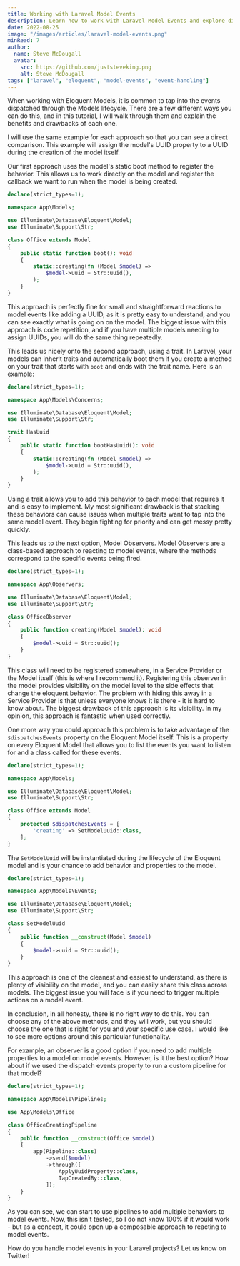 ```yaml
---
title: Working with Laravel Model Events
description: Learn how to work with Laravel Model Events and explore different approaches to handle them efficiently. Discover pros and cons of each method.
date: 2022-08-25
image: "/images/articles/laravel-model-events.png"
minRead: 7
author:
  name: Steve McDougall
  avatar:
    src: https://github.com/juststeveking.png
    alt: Steve McDougall
tags: ["laravel", "eloquent", "model-events", "event-handling"]
---
```


When working with Eloquent Models, it is common to tap into the events dispatched through the Models lifecycle. There are a few different ways you can do this, and in this tutorial, I will walk through them and explain the benefits and drawbacks of each one.

I will use the same example for each approach so that you can see a direct comparison. This example will assign the model's UUID property to a UUID during the creation of the model itself.

Our first approach uses the model's static boot method to register the behavior. This allows us to work directly on the model and register the callback we want to run when the model is being created.

```php
declare(strict_types=1);

namespace App\Models;

use Illuminate\Database\Eloquent\Model;
use Illuminate\Support\Str;

class Office extends Model
{
	public static function boot(): void
	{
		static::creating(fn (Model $model) => 
			$model->uuid = Str::uuid(),
		);
	}
}
```

This approach is perfectly fine for small and straightforward reactions to model events like adding a UUID, as it is pretty easy to understand, and you can see exactly what is going on on the model. The biggest issue with this approach is code repetition, and if you have multiple models needing to assign UUIDs, you will do the same thing repeatedly.

This leads us nicely onto the second approach, using a trait. In Laravel, your models can inherit traits and automatically boot them if you create a method on your trait that starts with `boot` and ends with the trait name. Here is an example:

```php
declare(strict_types=1);

namespace App\Models\Concerns;

use Illuminate\Database\Eloquent\Model;
use Illuminate\Support\Str;

trait HasUuid
{
	public static function bootHasUuid(): void
	{
		static::creating(fn (Model $model) => 
			$model->uuid = Str::uuid(),
		);
	}
}
```

Using a trait allows you to add this behavior to each model that requires it and is easy to implement. My most significant drawback is that stacking these behaviors can cause issues when multiple traits want to tap into the same model event. They begin fighting for priority and can get messy pretty quickly.

This leads us to the next option, Model Observers. Model Observers are a class-based approach to reacting to model events, where the methods correspond to the specific events being fired.

```php
declare(strict_types=1);

namespace App\Observers;

use Illuminate\Database\Eloquent\Model;
use Illuminate\Support\Str;

class OfficeObserver
{
	public function creating(Model $model): void
	{
		$model->uuid = Str::uuid();
	}
}
```

This class will need to be registered somewhere, in a Service Provider or the Model itself (this is where I recommend it). Registering this observer in the model provides visibility on the model level to the side effects that change the eloquent behavior. The problem with hiding this away in a Service Provider is that unless everyone knows it is there - it is hard to know about. The biggest drawback of this approach is its visibility. In my opinion, this approach is fantastic when used correctly.

One more way you could approach this problem is to take advantage of the `$dispatchesEvents` property on the Eloquent Model itself. This is a property on every Eloquent Model that allows you to list the events you want to listen for and a class called for these events.

```php
declare(strict_types=1);

namespace App\Models;

use Illuminate\Database\Eloquent\Model;
use Illuminate\Support\Str;

class Office extends Model
{
	protected $dispatchesEvents = [
		'creating' => SetModelUuid::class,
	];
}
```

The `SetModelUuid` will be instantiated during the lifecycle of the Eloquent model and is your chance to add behavior and properties to the model. 

```php
declare(strict_types=1);

namespace App\Models\Events;

use Illuminate\Database\Eloquent\Model;
use Illuminate\Support\Str;

class SetModelUuid
{
	public function __construct(Model $model)
	{
		$model->uuid = Str::uuid();
	}
}
```

This approach is one of the cleanest and easiest to understand, as there is plenty of visibility on the model, and you can easily share this class across models. The biggest issue you will face is if you need to trigger multiple actions on a model event.

In conclusion, in all honesty, there is no right way to do this. You can choose any of the above methods, and they will work, but you should choose the one that is right for you and your specific use case. I would like to see more options around this particular functionality. 

For example, an observer is a good option if you need to add multiple properties to a model on model events. However, is it the best option? How about if we used the dispatch events property to run a custom pipeline for that model?

```php
declare(strict_types=1);

namespace App\Models\Pipelines;

use App\Models\Office

class OfficeCreatingPipeline
{
	public function __construct(Office $model)
	{
		app(Pipeline::class)
			->send($model)
			->through([
				ApplyUuidProperty::class,
				TapCreatedBy::class,
			]);
	}
}
```

As you can see, we can start to use pipelines to add multiple behaviors to model events. Now, this isn't tested, so I do not know 100% if it would work - but as a concept, it could open up a composable approach to reacting to model events.

How do you handle model events in your Laravel projects? Let us know on Twitter!
